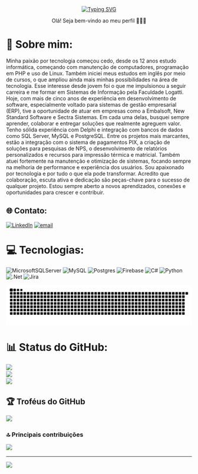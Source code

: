 
<div align="center">
  <a href="https://git.io/typing-svg">
    <img src="https://readme-typing-svg.demolab.com?font=Fira+Code&weight=500&size=22&pause=1000&color=FF00F6&center=true&vCenter=true&random=false&width=524&lines=%E2%8A%B9+Welcome+to+my+profile!+%CB%99%E1%B5%95%CB%99+%E2%8A%B9+" alt="Typing SVG">
  </a>
</div>

<p align="center">Olá! Seja bem-vindo ao meu perfil 🙂👨‍💻
  
# 💫 Sobre mim:
Minha paixão por tecnologia começou cedo, desde os 12 anos estudo informática, começando com manutenção de computadores, programação em PHP e uso de Linux. Também iniciei meus estudos em inglês por meio de cursos, o que ampliou ainda mais minhas possibilidades na área de tecnologia. Esse interesse desde jovem foi o que me impulsionou a seguir carreira e me formar em Sistemas de Informação pela Faculdade Logatti. Hoje, com mais de cinco anos de experiência em desenvolvimento de software, especialmente voltado para sistemas de gestão empresarial (ERP), tive a oportunidade de atuar em empresas como a Embalsoft, New Standard Software e Sectra Sistemas. Em cada uma delas, busquei sempre aprender, colaborar e entregar soluções que realmente agreguem valor. Tenho sólida experiência com Delphi e integração com bancos de dados como SQL Server, MySQL e PostgreSQL. Entre os projetos mais marcantes, estão a integração com o sistema de pagamentos PIX, a criação de soluções para pesquisas de NPS, o desenvolvimento de relatórios personalizados e recursos para impressão térmica e matricial. Também atuei fortemente na manutenção e otimização de sistemas, focando sempre na melhoria de performance e experiência dos usuários. Sou apaixonado por tecnologia e por tudo o que ela pode transformar. Acredito que colaboração, escuta ativa e dedicação são peças-chave para o sucesso de qualquer projeto. Estou sempre aberto a novos aprendizados, conexões e oportunidades para crescer e contribuir.


## 🌐 Contato:
[![LinkedIn](https://img.shields.io/badge/LinkedIn-%230077B5.svg?logo=linkedin&logoColor=white)](https://linkedin.com/in/https://www.linkedin.com/in/jhonatans-azevedo/) [![email](https://img.shields.io/badge/Email-D14836?logo=gmail&logoColor=white)](mailto:jhonatansilver69@hotmail.com) 

# 💻 Tecnologias:
![MicrosoftSQLServer](https://img.shields.io/badge/Microsoft%20SQL%20Server-CC2927?style=for-the-badge&logo=microsoft%20sql%20server&logoColor=white) ![MySQL](https://img.shields.io/badge/mysql-4479A1.svg?style=for-the-badge&logo=mysql&logoColor=white) ![Postgres](https://img.shields.io/badge/postgres-%23316192.svg?style=for-the-badge&logo=postgresql&logoColor=white) ![Firebase](https://img.shields.io/badge/firebase-a08021?style=for-the-badge&logo=firebase&logoColor=ffcd34) ![C#](https://img.shields.io/badge/c%23-%23239120.svg?style=for-the-badge&logo=csharp&logoColor=white) ![Python](https://img.shields.io/badge/python-3670A0?style=for-the-badge&logo=python&logoColor=ffdd54) ![.Net](https://img.shields.io/badge/.NET-5C2D91?style=for-the-badge&logo=.net&logoColor=white) ![Jira](https://img.shields.io/badge/jira-%230A0FFF.svg?style=for-the-badge&logo=jira&logoColor=white)

<picture align="center">
  <source media="(prefers-color-scheme: dark)" srcset="https://raw.githubusercontent.com/jhonatansilver/jhonatansilver/output/github-contribution-grid-snake-dark.svg">
  <source media="(prefers-color-scheme: light)" srcset="https://raw.githubusercontent.com/jhonatansilver/jhonatansilver/output/github-contribution-grid-snake-dark.svg">
  <img align="center" alt="github contribution grid snake animation" src="https://raw.githubusercontent.com/jhonatansilver/jhonatansilver/output/github-contribution-grid-snake.svg">
</picture>

# 📊 Status do GitHub:
![](https://github-readme-stats.vercel.app/api?username=Jhonatansilver&theme=dracula&hide_border=false&include_all_commits=false&count_private=false)<br/>
![](https://nirzak-streak-stats.vercel.app/?user=Jhonatansilver&theme=dracula&hide_border=false)<br/>
![](https://github-readme-stats.vercel.app/api/top-langs/?username=Jhonatansilver&theme=dracula&hide_border=false&include_all_commits=false&count_private=false&layout=compact)

## 🏆 Troféus do GitHub
![](https://github-profile-trophy.vercel.app/?username=Jhonatansilver&theme=dracula&no-frame=false&no-bg=true&margin-w=4)

### 🔝 Principais contribuições
![](https://github-contributor-stats.vercel.app/api?username=Jhonatansilver&limit=5&theme=dark&combine_all_yearly_contributions=true)

---
[![](https://visitcount.itsvg.in/api?id=Jhonatansilver&icon=0&color=0)](https://visitcount.itsvg.in)

<!-- Proudly created with GPRM ( https://gprm.itsvg.in ) -->

